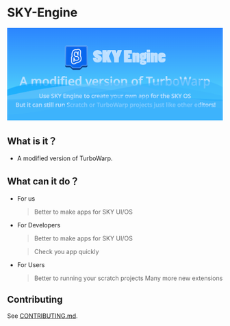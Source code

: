 # SKY-Engine

![Tux, SKY Engine Title](/SKYEngineTitle.png)

## **What is it？**

*   A modified version of TurboWarp.

## **What can it do？**
*    For us
     > Better to make apps for SKY UI/OS
*    For Developers

     > Better to make apps for SKY UI/OS
     
     > Check you app quickly
     
*    For Users
     > Better to running your scratch projects
     > Many more new extensions

## Contributing

See [CONTRIBUTING.md](CONTRIBUTING.md).
